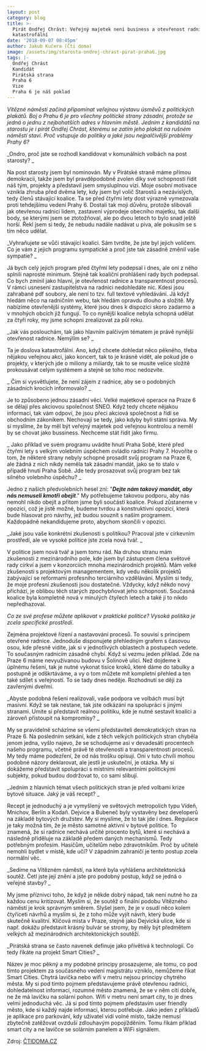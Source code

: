 ```yaml
---
layout: post
category: blog
title: >-
  Pirát Ondřej Chrást: Veřejný majetek není business a otevřenost radnice je
  katastrofální
date: '2018-09-07 08:45pm'
author: Jakub Kučera (Čti doma)
image: /assets/img/starosta-ondrej-chrast-pirat-praha6.jpg
tags: |-
  Ondřej Chrást
  Kandidát 
  Pirátská strana
  Praha 6
  Vize
  Praha 6 je náš poklad
---
```

_Vítězné náměstí začíná připomínat veřejnou výstavu úsměvů z politických plakátů. Boj o Prahu 6 je pro všechny politické strany zásadní, protože se jedná o jednu z nejbohatších adres v hlavním městě. Jedním z kandidátů na starostu je i pirát Ondřej Chrást, kterému se zatím jeho plakát na rušném náměstí staví. Proč vstupuje do politiky a jaké jsou nejpalčivější problémy Prahy 6?_

_Ondro, proč jste se rozhodl kandidovat v komunálních volbách na post starosty?_

Na post starosty jsem byl nominován. My v Pirátské straně máme přímou demokracii, takže jsem byl pravděpodobně zvolen díky své schopnosti řídit náš tým, projekty a představil jsem smysluplnou vizi. Moje osobní motivace vznikla zhruba před dvěma lety, kdy jsem byl volič Starostů a nezávislých, tedy členů stávající koalice. Ta se před čtyřmi lety dost výrazně vymezovala proti tehdejšímu vedení Prahy 6. Dostali tak moji důvěru, protože slibovali jak otevřenou radnici lidem, zastavení výprodeje obecního majetku, tak další body, se kterými jsem se ztotožňoval, ale po dvou letech to bylo snad ještě horší. Řekl jsem si tedy, že nebudu nadále nadávat u piva, ale pokusím se s tím něco udělat.

_Vyhraňujete se vůči stávající koalici. Sám tvrdíte, že jste byl jejich voličem. Co je vám z jejich programu sympatické a proč jste tak zásadně změnil vaše sympatie?_

Já bych celý jejich program před čtyřmi lety podepsal i dnes, ale oni z něho splnili naprosté minimum. Stejně tak koaliční prohlášení rady bych podepsal. Co bych zmínil jako hlavní, je otevřenost radnice a transparentnost procesů. V rámci usnesení zastupitelstva na radnici nedohledáte nic. Kdesi jsou zahrabané pdf soubory, ale není to tzv. full textové vyhledávání. Já když hledám něco na radničním webu, tak hledám opravdu dlouho a složitě. My nabízíme otevřenější systémy, které jsou dnes k dispozici skoro zadarmo a v mnohých obcích již fungují. To co nynější koalice nebyla schopná udělat za čtyři roky, my jsme schopni zrealizovat za půl roku.

_Jak vás poslouchám, tak jako hlavním palčivým tématem je právě nynější otevřenost radnice. Nemýlím se?_

Ta je doslova katastrofální. Ano, když chcete dohledat něco pěkného, třeba nějakou veřejnou akci, jako koncert, tak to je krásně vidět, ale pokud jde o projekty, v kterých jde o miliony a miliardy, tak to se musíte velice složitě prokousávat celým systémem a stejně se toho moc nedozvíte.

_Čím si vysvětlujete, že není zájem z radnice, aby se o podobných zásadních krocích informovalo?_

Je to způsobeno jednou zásadní věcí. Velké majetkové operace na Praze 6 se dělají přes akciovou společnost SNEO. Když tedy chcete nějakou informaci, tak vám odpoví, že jsou přeci akciová společnost a řídí se obchodním zákoníkem. Nechovají se tedy, jako kdyby byli státní správa. My si myslíme, že by měl být veřejný majetek pod veřejnou kontrolou a neměl by se chovat jako bussiness. Nechceme stát řídit jako firmu.

_Jako příklad ve svém programu uvádíte hnutí Praha Sobě, které před čtyřmi lety s velkým volebním úspěchem ovládlo radnici Prahy 7. Hovoříte o tom, že některé strany nebyly schopné prosadit svůj program na Praze 6, ale žádná z nich nikdy neměla tak zásadní mandát, jako se to stalo v případě hnutí Praha Sobě. Jde tedy prosazovat svůj program bez tak silného volebního úspěchu?_

Jedno z našich předvolebních hesel zní: "**_Dejte nám takový mandát, aby nás nemuseli kmotři obejít_**." My potřebujeme takovou podporu, aby nás nemohl nikdo obejít a přitom jsme byli součástí koalice. Pokud zůstaneme v opozici, což je jistě možné, budeme tvrdou a konstruktivní opozicí, která bude hlasovat pro návrhy, jež budou souznít s naším programem. Každopádně nekandidujeme proto, abychom skončili v opozici.

_Jaké jsou vaše konkrétní zkušenosti s politikou? Pracoval jste v církevním prostředí, ale ve vysoké politice jste zcela nová tvář._

V politice jsem nová tvář a jsem tomu rád. Na druhou stranu mám zkušenosti z mezinárodního pole, kde jsem byl zástupcem člena světové rady církví a jsem v konzorciích mnoha mezinárodních projektů. Mám velké zkušenosti s projektovým managementem, kdy vedu několik projektů zabývající se reformami profesního terciárního vzdělávání. Myslím si tedy, že moje profesní zkušenosti jsou dostatečné. Vždycky, když někdo nový přichází, je oblibou těch starých zpochybňovat jeho schopnosti. Současná koalice byla kompletně nová v minulých čtyřech letech a také jí to nikdo nepředhazoval.

_Co ze své profese můžete aplikovat v praktické politice? Vysoká politika je zcela specifické prostředí_.

Zejména projektové řízení a nastavování procesů. To souvisí s principem otevřené radnice. Jednoduše disponujete přehledným grafem s časovou osou, kde přesně vidíte, jak si v jednotlivých oblastech a postupech vedete. To současným radnicím zásadně chybí. Když si vezmu jeden příklad. Zde na Praze 6 máme nevyužívanou budovu v Šolínově ulici. Než dojdeme k úplnému řešení, tak je nutné vykonat tisíce kroků, které dáme do tabulky a postupně je odškrtáváme, a vy o tom můžete mít kompletní přehled a ten také sdílet s veřejností. To se tady dnes neděje. Rozhodnutí se dějí za zavřenými dveřmi.

_Abyste podobná řešení realizovali, vaše podpora ve volbách musí být masivní. Když se tak nestane, tak jste odkázáni na spolupráci s jinými stranami. Umíte si představit reálnou politiku, kde je nutné sestavit koalici a zároveň přistoupit na kompromisy?_

My se pravidelně scházíme se všemi představiteli demokratických stran na Praze 6. Na posledním setkání, kde z těch velkých politických stran chyběla jenom jedna, vyšlo najevo, že se schodujeme asi v devadesáti procentech našeho programu, včetně právě té otevřenosti a transparentnosti procesů. My tedy máme podezření, že od nás trošku opisují. Oni v tuto chvíli mohou podobné názory deklarovat, ale jestli je uskuteční, je otázka. My si dokážeme představit spolupráci s místními relevantními politickými subjekty, pokud budou dodržovat to, co sami slibují.

_Jedním z hlavních témat všech politických stran je před volbami krize bytové situace. Jaký je váš recept?_

Recept je jednoduchý a je vymyšlený ve světových metropolích typu Vídeň, Mnichov, Berlín a Kodaň. Dejvice a Bubeneč byly vystavěny bez developerů na základě bytových družstev. My si myslíme, že to tak jde i dnes. Regulace je taky možná tím, že je město samotné aktivní v bytové politice. To znamená, že si radnice nechává určité procento bytů, které si nechává a následně přiděluje na základě předem daných mechanismů. Tedy potřebným profesím. Hasičům, učitelům nebo zdravotníkům. Proč by učitelé nemohli bydlet v místě, kde učí? V západním zahraničí je tento postup zcela normální věc.

_Sedíme na Vítězném náměstí, na které byla vyhlášena architektonická soutěž. Četl jste její znění a jste pro podobný postup, když se jedná o veřejné stavby?_

My jsme příznivci toho, že když je někde dobrý nápad, tak není nutné ho za každou cenu kritizovat. Myslím si, že soutěž o finální podobu Vítězného náměstí je krok správným směrem. Slyšel jsem, že je v osudí něco kolem čtyřiceti návrhů a myslím si, že z toho může vyjít návrh, který bude skutečně kvalitní. Klíčová místa v Praze, stejně jako Dejvická ulice, kde si např. dokážu představit krásný bulvár se stromy, by měly být předmětem velkých až mezinárodních architektonických soutěží.

_Pirátská strana se často navenek definuje jako přívětivá k technologií. Co tedy říkáte na projekt Smart Cities?_

Název je moc pěkný a my podobné principy prosazujeme, ale tomu, co pod tímto projektem za současného vedení magistrátu vzniklo, nemůžeme říkat Smart Cities. Chytrá lavička nebo wifi v metru nejsou principy chytrého města. My si pod tímto pojmem představujeme právě otevřenou radnici, dohledatelnost informací, rozumné město znamená, že se v něm cítí dobře, ne že má lavičku na solární pohon. Wifi v metru není smart city, to je dnes velmi jednoduchá věc. Já si pod tímto pojmem představím user friendly město, kde si každý najde informaci, kterou potřebuje. Jako jeden z příkladů je aplikace pro parkování, kdy uživatel vidí volné místo, takže nemusí zbytečně zatěžovat ovzduší zdlouhavým popojížděním. Tomu říkám příklad smart city a ne lavičce se solárním panelem a WiFi signálem.

Zdroj: [ČTIDOMA.CZ](http://www.ctidoma.cz/politika/2018-09-06-pirat-ondrej-chrast-verejny-majetek-neni-business-otevrenost-radnice-je)

